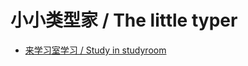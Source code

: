 # 小小类型家 / The little typer

- [来学习室学习 / Study in studyroom](https://cicada-studyroom.vercel.app/studyroom?s=github&p=xieyuheng/the-little-typer)

